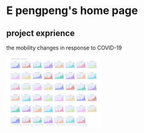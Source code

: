 # E pengpeng's home page
## project exprience
the mobility changes in response to COVID-19

<img src="https://github.com/EPENGPENG/my_picture/blob/master/mobility_change_lineplot.png" width="250px">
